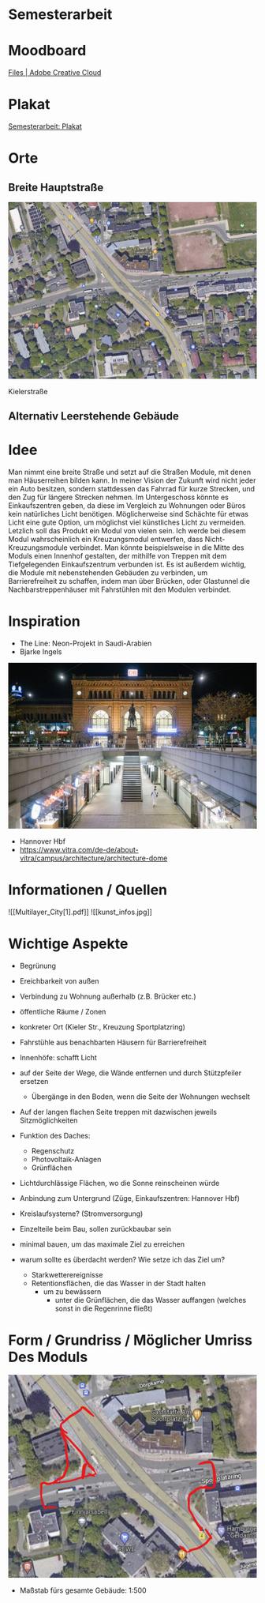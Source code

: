 # Semesterarbeit

# Moodboard

[Files | Adobe Creative Cloud](https://assets.adobe.com/id/urn:aaid:sc:EU:56117d20-8ad0-447a-8cd3-6ff711511e96?view=published)

# Plakat

[Semesterarbeit: Plakat](Semesterarbeit/Semesterarbeit%20Plakat.md)

# Orte

## Breite Hauptstraße

![Kielerstraße](Semesterarbeit/Untitled.png)

Kielerstraße

## Alternativ Leerstehende Gebäude

[](https://www.google.com/maps/@53.5575901,9.9374158,3a,60y,145.33h,93.11t/data=!3m6!1e1!3m4!1stp1Cswt1a79WmuuwTplSWw!2e0!7i13312!8i6656)

[](https://www.google.com/maps/place/Knechtsche+Hallen/@53.7508673,9.6589673,3a,75y,90t/data=!3m8!1e2!3m6!1sAF1QipM4VcbcBM7GJ64ABStPtYh0g5RMG2uD3uBOQsJR!2e10!3e12!6shttps:%2F%2Flh5.googleusercontent.com%2Fp%2FAF1QipM4VcbcBM7GJ64ABStPtYh0g5RMG2uD3uBOQsJR%3Dw114-h86-k-no!7i4816!8i3612!4m11!1m2!2m1!1selmshorn+lederfabrik!3m7!1s0x47b3d5e6d7bf39cb:0xf4b1405c55f25ff2!8m2!3d53.750751!4d9.6581829!10e5!15sChRlbG1zaG9ybiBsZWRlcmZhYnJpa5IBDG1hbnVmYWN0dXJlcuABAA!16s%2Fg%2F11t30hqj49)

# Idee

Man nimmt eine breite Straße und setzt auf die Straßen Module, mit denen man Häuserreihen bilden kann. In meiner Vision der Zukunft wird nicht jeder ein Auto besitzen, sondern stattdessen das Fahrrad für kurze Strecken, und den Zug für längere Strecken nehmen. Im Untergeschoss könnte es Einkaufszentren geben, da diese im Vergleich zu Wohnungen oder Büros kein natürliches Licht benötigen. Möglicherweise sind Schächte für etwas Licht eine gute Option, um möglichst viel künstliches Licht zu vermeiden. Letzlich soll das Produkt ein Modul von vielen sein. Ich werde bei diesem Modul wahrscheinlich ein Kreuzungsmodul entwerfen, dass Nicht-Kreuzungsmodule verbindet. Man könnte beispielsweise in die Mitte des Moduls einen Innenhof gestalten, der mithilfe von Treppen mit dem Tiefgelegenden Einkaufszentrum verbunden ist. Es ist außerdem wichtig, die Module mit nebenstehenden Gebäuden zu verbinden, um Barrierefreiheit zu schaffen, indem man über Brücken, oder Glastunnel die Nachbarstreppenhäuser mit Fahrstühlen mit den Modulen verbindet.

# Inspiration

- The Line: Neon-Projekt in Saudi-Arabien
- Bjarke Ingels

![Hannover Hbf](Semesterarbeit/Untitled%201.png)

- Hannover Hbf
- https://www.vitra.com/de-de/about-vitra/campus/architecture/architecture-dome

# Informationen / Quellen

![[Multilayer_City[1].pdf]]
![[kunst_infos.jpg]]

# Wichtige Aspekte

- Begrünung
- Ereichbarkeit von außen
- Verbindung zu Wohnung außerhalb (z.B. Brücker etc.)
- öffentliche Räume / Zonen
- konkreter Ort (Kieler Str., Kreuzung Sportplatzring)
- Fahrstühle aus benachbarten Häusern für Barrierefreiheit
- Innenhöfe: schafft Licht

- auf der Seite der Wege, die Wände entfernen und durch Stützpfeiler ersetzen
	- Übergänge in den Boden, wenn die Seite der Wohnungen wechselt
- Auf der langen flachen Seite treppen mit dazwischen jeweils Sitzmöglichkeiten
- Funktion des Daches:
	- Regenschutz
	- Photovoltaik-Anlagen
	- Grünflächen
- Lichtdurchlässige Flächen, wo die Sonne reinscheinen würde
- Anbindung zum Untergrund (Züge, Einkaufszentren: Hannover Hbf)
- Kreislaufsysteme? (Stromversorgung)
- Einzelteile beim Bau, sollen zurückbaubar sein
- minimal bauen, um das maximale Ziel zu erreichen
- warum sollte es überdacht werden? Wie setze ich das Ziel um?
	- Starkwetterereignisse
	- Retentionsflächen, die das Wasser in der Stadt halten
		- um zu bewässern
			- unter die Grünflächen, die das Wasser auffangen (welches sonst in die Regenrinne fließt)

# Form / Grundriss / Möglicher Umriss Des Moduls

![e.png](Semesterarbeit/e.png)

- Maßstab fürs gesamte Gebäude: 1:500